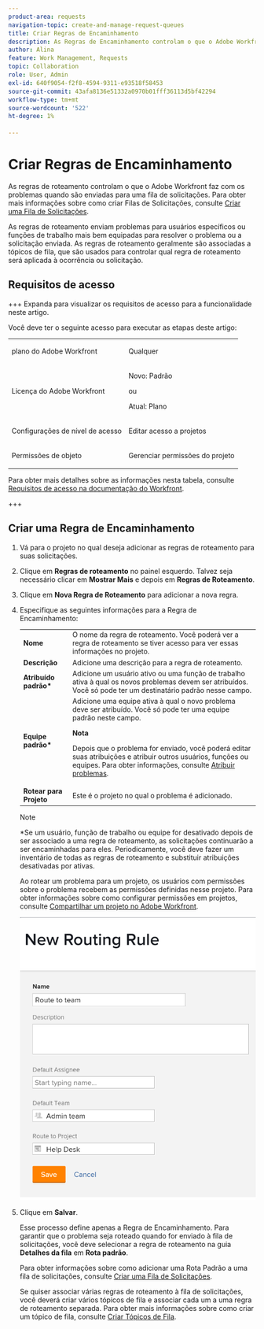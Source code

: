 ```yaml
---
product-area: requests
navigation-topic: create-and-manage-request-queues
title: Criar Regras de Encaminhamento
description: As Regras de Encaminhamento controlam o que o Adobe Workfront faz com os problemas quando eles são enviados para uma Fila de solicitações. Para obter mais informações sobre como criar Filas de solicitações, consulte Criar uma fila de solicitações.
author: Alina
feature: Work Management, Requests
topic: Collaboration
role: User, Admin
exl-id: 640f9054-f2f8-4594-9311-e93518f58453
source-git-commit: 43afa8136e51332a0970b01fff36113d5bf42294
workflow-type: tm+mt
source-wordcount: '522'
ht-degree: 1%

---
```


# Criar Regras de Encaminhamento

<!-- Audited: 12/2023 -->

As regras de roteamento controlam o que o Adobe Workfront faz com os problemas quando são enviadas para uma fila de solicitações. Para obter mais informações sobre como criar Filas de Solicitações, consulte [Criar uma Fila de Solicitações](../../../manage-work/requests/create-and-manage-request-queues/create-request-queue.md).

As regras de roteamento enviam problemas para usuários específicos ou funções de trabalho mais bem equipadas para resolver o problema ou a solicitação enviada. As regras de roteamento geralmente são associadas a tópicos de fila, que são usados para controlar qual regra de roteamento será aplicada à ocorrência ou solicitação.

## Requisitos de acesso

+++ Expanda para visualizar os requisitos de acesso para a funcionalidade neste artigo.

<!--drafted - replace the table at P&P:

<table style="table-layout:auto"> 
 <col> 
 <col> 
 <tbody> 
  <tr> 
   <td role="rowheader">Adobe Workfront plan*</td> 
   <td> <p>Any </p> </td> 
  </tr> 
  <tr> 
   <td role="rowheader">Adobe Workfront license*</td> 
   <td> <p>Current license: Standard </p> 
   Or
   <p>Legacy license: Plan </p> </td> 
  </tr> 
  <tr> 
   <td role="rowheader">Access level configurations*</td> 
   <td> <p>Edit access to Projects</p> <p><b>NOTE</b>
   
   If you still don't have access, ask your Workfront administrator if they set additional restrictions in your access level. For information on how a Workfront administrator can modify your access level, see <a href="../../../administration-and-setup/add-users/configure-and-grant-access/create-modify-access-levels.md" class="MCXref xref">Create or modify custom access levels</a>.</p> </td> 
  </tr> 
  <tr> 
   <td role="rowheader">Object permissions</td> 
   <td> <p> Manage permissions to the project</p> <p>For information on requesting additional access, see <a href="../../../workfront-basics/grant-and-request-access-to-objects/request-access.md" class="MCXref xref">Request access to objects </a>.</p> </td> 
  </tr> 
 </tbody> 
</table>
-->

Você deve ter o seguinte acesso para executar as etapas deste artigo:

<table style="table-layout:auto"> 
 <col> 
 <col> 
 <tbody> 
  <tr> 
   <td role="rowheader">plano do Adobe Workfront</td> 
   <td> <p>Qualquer </p> </td> 
  </tr> 
  <tr> 
   <td role="rowheader">Licença do Adobe Workfront</td> 
   <td>
    <p>Novo: Padrão</p>
    <p>ou</p>
    <p>Atual: Plano</p></td> 
  </tr> 
  <tr> 
   <td role="rowheader">Configurações de nível de acesso</td> 
   <td> <p>Editar acesso a projetos</p> </td> 
  </tr> 
  <tr> 
   <td role="rowheader">Permissões de objeto</td> 
   <td> <p> Gerenciar permissões do projeto</p> </td> 
  </tr> 
 </tbody> 
</table>

Para obter mais detalhes sobre as informações nesta tabela, consulte [Requisitos de acesso na documentação do Workfront](/help/quicksilver/administration-and-setup/add-users/access-levels-and-object-permissions/access-level-requirements-in-documentation.md).

+++

## Criar uma Regra de Encaminhamento

1. Vá para o projeto no qual deseja adicionar as regras de roteamento para suas solicitações.
1. Clique em **Regras de roteamento** no painel esquerdo. Talvez seja necessário clicar em **Mostrar Mais** e depois em **Regras de Roteamento**.
1. Clique em **Nova Regra de Roteamento** para adicionar a nova regra.
1. Especifique as seguintes informações para a Regra de Encaminhamento:

   <table style="table-layout:auto"> 
    <col> 
    <col> 
    <thead> 
     </thead> 
    <tbody> 
     <tr> 
      <td role="rowheader"><strong>Nome</strong> </td> 
      <td>O nome da regra de roteamento. Você poderá ver a regra de roteamento se tiver acesso para ver essas informações no projeto.</td> 
     </tr> 
     <tr> 
      <td role="rowheader"><strong>Descrição</strong> </td> 
      <td>Adicione uma descrição para a regra de roteamento.</td> 
     </tr> 
     <tr> 
      <td role="rowheader"><strong>Atribuído padrão*</strong> </td> 
      <td>Adicione um usuário ativo ou uma função de trabalho ativa à qual os novos problemas devem ser atribuídos. Você só pode ter um destinatário padrão nesse campo. </td> 
     </tr> 
     <tr> 
      <td role="rowheader"><strong>Equipe padrão*</strong> </td> 
      <td>Adicione uma equipe ativa à qual o novo problema deve ser atribuído. Você só pode ter uma equipe padrão neste campo.

   <p><b>Nota</b></p>

   Depois que o problema for enviado, você poderá editar suas atribuições e atribuir outros usuários, funções ou equipes. Para obter informações, consulte <a href="../../../manage-work/issues/manage-issues/assign-issues.md">Atribuir problemas</a>.

   </td> 
     </tr> 
     <tr> 
      <td role="rowheader"><strong>Rotear para Projeto</strong> </td> 
      <td>Este é o projeto no qual o problema é adicionado.</td> 
     </tr> 
    </tbody> 
   </table>

   >[!NOTE]
   >
   >*Se um usuário, função de trabalho ou equipe for desativado depois de ser associado a uma regra de roteamento, as solicitações continuarão a ser encaminhadas para eles. Periodicamente, você deve fazer um inventário de todas as regras de roteamento e substituir atribuições desativadas por ativas.

   Ao rotear um problema para um projeto, os usuários com permissões sobre o problema recebem as permissões definidas nesse projeto. Para obter informações sobre como configurar permissões em projetos, consulte [Compartilhar um projeto no Adobe Workfront](../../../workfront-basics/grant-and-request-access-to-objects/share-a-project.md).

   ![Caixa Nova Regra de Roteamento](assets/new-routing-rule-box.png)

1. Clique em **Salvar**.

   Esse processo define apenas a Regra de Encaminhamento. Para garantir que o problema seja roteado quando for enviado à fila de solicitações, você deve selecionar a regra de roteamento na guia **Detalhes da fila** em **Rota padrão**.

   Para obter informações sobre como adicionar uma Rota Padrão a uma fila de solicitações, consulte [Criar uma Fila de Solicitações](../../../manage-work/requests/create-and-manage-request-queues/create-request-queue.md).

   Se quiser associar várias regras de roteamento à fila de solicitações, você deverá criar vários tópicos de fila e associar cada um a uma regra de roteamento separada. Para obter mais informações sobre como criar um tópico de fila, consulte [Criar Tópicos de Fila](../../../manage-work/requests/create-and-manage-request-queues/create-queue-topics.md).
